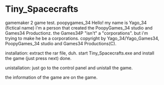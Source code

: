 # Tiny_Spacecrafts
gamemaker 2 game test. poopygames_34
Hello!
my name is Yago_34 (fictical name)
i'm a person that created the PoopyGames_34 studio and Games34 Productionz.
the Games34P "isn't" a "corporations". but i'm trying to make he be a corporations.
copyright by Yago_34/Yago_Games34, PoopyGames_34 studio and Games34 Productions(C).

installation:
extract the rar file, duh.
start Tiny_Spacecrafts.exe and install the game (just press next)
done.

unistallation:
just go to the  control panel and unistall the game.

the information of the game are on the game.
